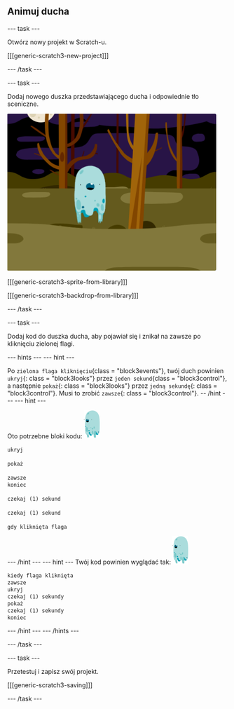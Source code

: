 ## Animuj ducha

\--- task \---

Otwórz nowy projekt w Scratch-u.

[[[generic-scratch3-new-project]]]

\--- /task \---

\--- task \---

Dodaj nowego duszka przedstawiającego ducha i odpowiednie tło sceniczne.

![zrzut ekranu](images/ghost-ghost.png)

[[[generic-scratch3-sprite-from-library]]]

[[[generic-scratch3-backdrop-from-library]]]

\--- /task \---

\--- task \---

Dodaj kod do duszka ducha, aby pojawiał się i znikał na zawsze po kliknięciu zielonej flagi.

\--- hints \--- \--- hint \---

Po `zielona flaga kliknięciu`{class = "block3events"}, twój duch powinien `ukryj`{: class = "block3looks"} przez `jeden sekund`{class = "block3control"}, a następnie `pokaż`{: class = "block3looks"} przez `jedną sekundę`{: class = "block3control"}. Musi to zrobić `zawsze`{: class = "block3control"}. -- /hint \--- \--- hint \---

Oto potrzebne bloki kodu: ![duszek ducha](images/ghost-sprite.png)

```blocks3
ukryj

pokaż

zawsze
koniec

czekaj (1) sekund

czekaj (1) sekund

gdy kliknięta flaga
```

\--- /hint \--- \--- hint \--- Twój kod powinien wyglądać tak: ![duszek ducha](images/ghost-sprite.png)

```blocks3
kiedy flaga kliknięta
zawsze
ukryj
czekaj (1) sekundy
pokaż
czekaj (1) sekundy
koniec
```

\--- /hint \--- \--- /hints \---

\--- /task \---

\--- task \---

Przetestuj i zapisz swój projekt.

[[[generic-scratch3-saving]]]

\--- /task \---